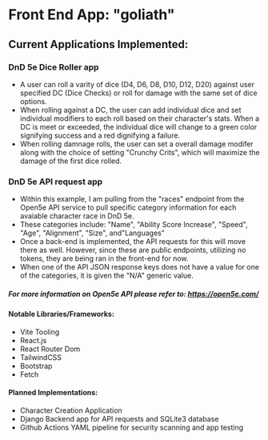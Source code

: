# Front End App: "goliath"

## Current Applications Implemented:
### DnD 5e Dice Roller app
* A user can roll a varity of dice (D4, D6, D8, D10, D12, D20) against user specified DC (Dice Checks) or roll for damage with the same set of dice options.
* When rolling against a DC, the user can add individual dice and set individual modifiers to each roll based on their character's stats. When a DC is meet or exceeded, the individual dice will change to a green color signifying success and a red dignifying a failure. 
* When rolling damnage rolls, the user can set a overall damage modifer along with the choice of setting "Crunchy Crits", which will maximize the damage of the first dice rolled. 
### DnD 5e API request app
* Within this example, I am pulling from the "races" endpoint from the Open5e API service to pull specific category information for each avaiable character race in DnD 5e.
* These categories include: "Name", "Ability Score Increase", "Speed", "Age", "Alignment", "Size", and"Languages"
* Once a back-end is implemented, the API requests for this will move there as well. However, since these are public endpoints, utilizing no tokens, they are being ran in the front-end for now.
* When one of the API JSON response keys does not have a value for one of the categories, it is given the "N/A" generic value.
 
##### For more information on Open5e API please refer to: https://open5e.com/


#### Notable Libraries/Frameworks:
* Vite Tooling
* React.js
* React Router Dom
* TailwindCSS
* Bootstrap
* Fetch

#### Planned Implementations:
* Character Creation Application
* Django Backend app for API requests and SQLite3 database
* Github Actions YAML pipeline for security scanning and app testing
